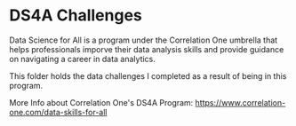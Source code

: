 # DS4A Challenges

Data Science for All is a program under the Correlation One umbrella that helps professionals imporve their data analysis skills and provide guidance on navigating a career in data analytics.

This folder holds the data challenges I completed as a result of being in this program.

More Info about Correlation One's DS4A Program: https://www.correlation-one.com/data-skills-for-all
